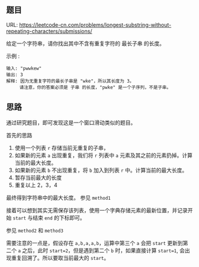 ## 题目

URL: https://leetcode-cn.com/problems/longest-substring-without-repeating-characters/submissions/

给定一个字符串，请你找出其中不含有重复字符的 最长子串 的长度。


示例 :

``` 
输入: "pwwkew"
输出: 3
解释: 因为无重复字符的最长子串是 "wke"，所以其长度为 3。
     请注意，你的答案必须是 子串 的长度，"pwke" 是一个子序列，不是子串。
```


## 思路

通过研究题目，即可发现这是一个窗口滑动类似的题目。

首先的思路
1. 使用一个列表 `r` 存储当前无重复的子串，
2. 如果新的元素 `a` 出现重复，我们将 `r` 列表中 `a` 元素及其之前的元素扔掉。计算当前的最大长度。
3. 如果新的元素 `b` 不出现重复，将 `b` 加入到列表 `r` 中。计算当前的最大长度。
4. 暂存当前最大的长度
5. 重复以上 2，3，4

最终得到字符串中的最大长度。 参见 `method1`


接着可以想到其实无需保存该列表，使用一个字典存储元素的最新位置，并记录开始 `start` 与结束 `end` 的下标即可。

参见 `method2` 和 `method3`

需要注意的一点是，假设存在 `a,b,a,a,b`，运算中第三个 `a` 会把 `start` 更新到第二个 `a` 之后，此时 `start=2`，但是遇到第二个 `b` 时，如果直接计算 `start=1`, 会出现重复回溯了。所以要取当前最大的 `start`。
